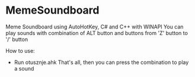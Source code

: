 # MemeSoundboard
Meme Soundboard using AutoHotKey, C# and C++ with WINAPI
You can play sounds with combination of ALT button and buttons from 'Z' button to '/' button

How to use:
- Run otusznje.ahk
That's all, then you can press the combination to play a sound
